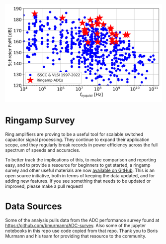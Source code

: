 ![Schreier FoM plot](https://github.com/bhershberg/RingampSurvey/blob/main/plot/FoMs_plot.png?raw=true)

# Ringamp Survey
Ring amplifiers are proving to be a useful tool for scalable switched capacitor signal processing. They continue to expand their application scope, and they regularly break records in power efficiency across the full spectrum of speeds and accuracies.

To better track the implications of this, to make comparison and reporting easy, and to provide a resource for beginners to get started, a ringamp survey and other useful materials are now [available on GitHub](https://github.com/bhershberg/RingampSurvey). This is an open source initiative, both in terms of keeping the data updated, and for adding new features. If you see something that needs to be updated or improved, please make a pull request!

# Data Sources

Some of the analysis pulls data from the ADC performance survey found at https://github.com/bmurmann/ADC-survey. Also some of the jupyter notebooks in this repo use code copied from that repo. Thank you to Boris Murmann and his team for providing that resource to the community.
